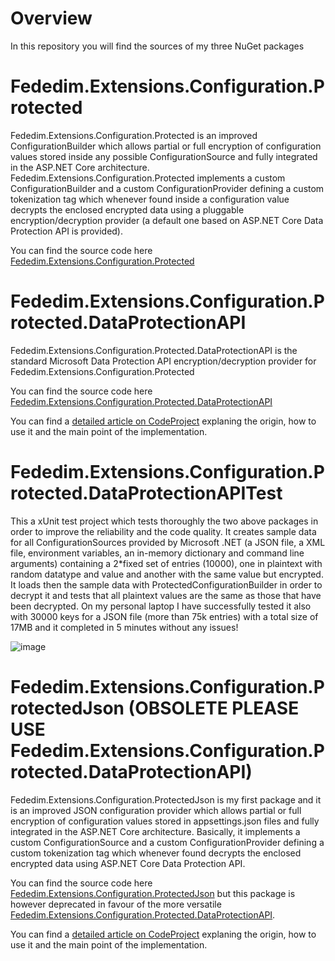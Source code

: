 # Overview

In this repository you will find the sources of my three NuGet packages


# Fededim.Extensions.Configuration.Protected

Fededim.Extensions.Configuration.Protected is an improved ConfigurationBuilder which allows partial or full encryption of configuration values stored inside any possible ConfigurationSource and fully integrated in the ASP.NET Core architecture. Fededim.Extensions.Configuration.Protected implements a custom ConfigurationBuilder and a custom ConfigurationProvider defining a custom tokenization tag which whenever found inside a configuration value decrypts the enclosed encrypted data using a pluggable encryption/decryption provider (a default one based on ASP.NET Core Data Protection API is provided).

You can find the source code here [Fededim.Extensions.Configuration.Protected](https://github.com/fededim/Fededim.Extensions.Configuration.Protected/tree/master/Fededim.Extensions.Configuration.Protected)


# Fededim.Extensions.Configuration.Protected.DataProtectionAPI

Fededim.Extensions.Configuration.Protected.DataProtectionAPI is the standard Microsoft Data Protection API encryption/decryption provider for Fededim.Extensions.Configuration.Protected

You can find the source code here [Fededim.Extensions.Configuration.Protected.DataProtectionAPI](https://github.com/fededim/Fededim.Extensions.Configuration.Protected/tree/master/Fededim.Extensions.Configuration.Protected.DataProtectionAPI)

You can find a [detailed article on CodeProject](https://www.codeproject.com/Articles/5374311/Fededim-Extensions-Configuration-Protected) explaning the origin, how to use it and the main point of the implementation.


# Fededim.Extensions.Configuration.Protected.DataProtectionAPITest
This a xUnit test project which tests thoroughly the two above packages in order to improve the reliability and the code quality. It creates sample data for all ConfigurationSources provided by Microsoft .NET (a JSON file, a XML file, environment variables, an in-memory dictionary and command line arguments) containing a 2\*fixed set of entries (10000), one in plaintext with random datatype and value and another with the same value but encrypted. It loads then the sample data with ProtectedConfigurationBuilder in order to decrypt it and tests that all plaintext values are the same as those that have been decrypted. On my personal laptop I have successfully tested it also with 30000 keys for a JSON file (more than 75k entries) with a total size of 17MB and it completed in 5 minutes without any issues!

![image](https://github.com/fededim/Fededim.Extensions.Configuration.Protected/assets/8364158/30fc8f11-f34e-40b7-96cf-a88e4e8f2ca2)



# Fededim.Extensions.Configuration.ProtectedJson (OBSOLETE PLEASE USE Fededim.Extensions.Configuration.Protected.DataProtectionAPI)

Fededim.Extensions.Configuration.ProtectedJson is my first package and it is an improved JSON configuration provider which allows partial or full encryption of configuration values stored in appsettings.json files and fully integrated in the ASP.NET Core architecture. Basically, it implements a custom ConfigurationSource and a custom ConfigurationProvider defining a custom tokenization tag which whenever found decrypts the enclosed encrypted data using ASP.NET Core Data Protection API.

You can find the source code here [Fededim.Extensions.Configuration.ProtectedJson](https://github.com/fededim/Fededim.Extensions.Configuration.Protected/tree/master/Fededim.Extensions.Configuration.ProtectedJson) but this package is 
however deprecated in favour of the more versatile [Fededim.Extensions.Configuration.Protected.DataProtectionAPI](https://github.com/fededim/Fededim.Extensions.Configuration.Protected/tree/master/Fededim.Extensions.Configuration.Protected.DataProtectionAPI).

You can find a [detailed article on CodeProject](https://www.codeproject.com/Articles/5372873/ProtectedJson-Integrating-ASP-NET-Core-Configurati) explaning the origin, how to use it and the main point of the implementation.
